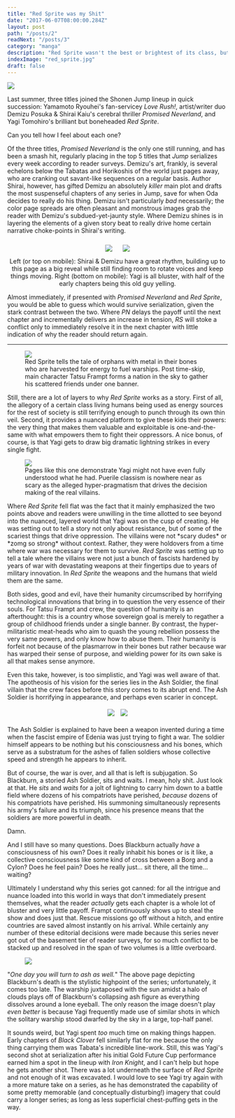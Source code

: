```yaml
---
title: "Red Sprite was my Shit"
date: "2017-06-07T08:00:00.284Z"
layout: post
path: "/posts/2"
readNext: "/posts/3"
category: "manga"
description: "Red Sprite wasn't the best or brightest of its class, but it's still gone too soon."
indexImage: "red_sprite.jpg"
draft: false
---
```


<img class="floatCenter" style="max-height: 600px;" src="https://s3.amazonaws.com/foggy1/WSJ_Issue_39_2016_Cover.png" />

Last summer, three titles joined the Shonen Jump lineup in quick succession:  Yamamoto Ryouhei's fan-servicey _Love Rush!_, artist/writer duo Demizu Posuka & Shirai Kaiu's cerebral thriller _Promised Neverland_, and Yagi Tomohiro's brilliant but boneheaded _Red Sprite_. 

Can you tell how I feel about each one?

Of the three titles, _Promised Neverland_ is the only one still running, and has been a smash hit, regularly placing in the top 5 titles that _Jump_ serializes every week according to reader surveys. Demizu's art, frankly, is several echelons below the Tabatas and Horikoshis of the world just pages away, who are cranking out savant-like sequences on a regular basis. Author Shirai, however, has gifted Demizu an absolutely _killer_ main plot and drafts the most suspenseful chapters of any series in Jump, save for when Oda decides to really do his thing. Demizu isn't particularly _bad_ necessarily; the color page spreads are often pleasant and monstrous images grab the reader with Demizu's subdued-yet-jaunty style. Where Demizu shines is in layering the elements of a given story beat to really drive home certain narrative choke-points in Shirai's writing.

<div class='floatCenter' style='text-align:center;'>
  <img style="display: inline-block;max-height: 600px;margin:10px;" src="https://s3.amazonaws.com/foggy1/Screenshot_2017-06-06-21-22-50-01.jpeg" />
  <img style="display: inline-block;max-height: 600px;margin:10px;" src="https://s3.amazonaws.com/foggy1/Screenshot_2017-06-06-21-16-55-01.jpeg" />
  <figcaption>Left (or top on mobile): Shirai & Demizu have a great rhythm, building up to this page as a big reveal while still finding room to rotate voices and keep things moving. Right (bottom on mobile): Yagi is all bluster, with half of the early chapters being this old guy yelling.</figcaption>
</div>


Almost immediately, if presented with _Promised Neverland_ and _Red Sprite_, you would be able to guess which would survive serialization, given the stark contrast between the two. Where _PN_ delays the payoff until the next chapter and incrementally delivers an increase in tension, _RS_ will stoke a conflict only to immediately resolve it in the next chapter with little indication of why the reader should return again. 

<hr/>

<figure class='floatCenter'>
<img class="floatCenter" style="max-height: 600px;" src="https://s3.amazonaws.com/foggy1/Screenshot_2017-06-06-21-55-07-01.jpeg" />
<figcaption>Red Sprite tells the tale of orphans with metal in their bones who are harvested for energy to fuel warships. Post time-skip, main character Tatsu Frampt forms a nation in the sky to gather his scattered friends under one banner.</figcaption>
</figure>

Still, there are a lot of layers to why _Red Sprite_ works as a story. First of all, the allegory of a certain class living humans being used as energy sources for the rest of society is still terrifying enough to punch through its own thin veil. Second, it provides a nuanced platform to give these kids their powers: the very thing that makes them valuable and exploitable is one-and-the-same with what empowers them to fight their oppressors. A nice bonus, of course, is that Yagi gets to draw big dramatic lightning strikes in every single fight.


<figure class='floatCenter'>
<img class="floatCenter" style="max-height: 600px;" src="https://s3.amazonaws.com/foggy1/Screenshot_2017-06-06-21-19-29-01.jpeg" />
<figcaption>Pages like this one demonstrate Yagi might not have even fully understood what he had. Puerile classism is nowhere near as scary as the alleged hyper-pragmatism that drives the decision making of the real villains.</figcaption>
</figure>

Where _Red Sprite_ fell flat was the fact that it mainly emphasized the two points above and readers were unwilling in the time allotted to see beyond into the nuanced, layered world that Yagi was on the cusp of creating. He was setting out to tell a story not only about resistance, but of some of the scariest things that drive oppression. The villains were not \*scary dudes\* or \*zomg so strong\* without context. Rather, they were holdovers from a time where war was necessary for them to survive. _Red Sprite_ was setting up to tell a tale where the villains were not just a bunch of fascists hardened by years of war with devastating weapons at their fingertips due to years of military innovation. In _Red Sprite_ the weapons and the humans that wield them are the same.  

Both sides, good and evil, have their humanity circumscribed by horrifying technological innovations that bring in to question the very essence of their souls. For Tatsu Frampt and crew, the question of humanity is an afterthought: this is a country whose sovereign goal is merely to regather a group of childhood friends under a single banner. By contrast, the hyper-militaristic meat-heads who aim to quash the young rebellion possess the very same powers, and only know how to abuse them. Their humanity is forfeit not because of the plasmarrow in their bones but rather because war has warped their sense of purpose, and wielding power for its own sake is all that makes sense anymore.

Even this take, however, is too simplistic, and Yagi was well aware of that. The apotheosis of his vision for the series lies in the Ash Soldier, the final villain that the crew faces before this story comes to its abrupt end. The Ash Soldier is horrifying in appearance, and perhaps even scarier in concept. 

<div class='floatCenter' style='text-align:center;'>
  <img style="display: inline-block;max-height: 600px;margin: 5px;" src="https://s3.amazonaws.com/foggy1/Screenshot_2017-05-18-09-17-36-01.jpeg" />
  <img style="display: inline-block;max-height: 600px;margin: 5px;" src="https://s3.amazonaws.com/foggy1/Screenshot_2017-05-18-09-17-42-01.jpeg" />
</div>

The Ash Soldier is explained to have been a weapon invented during a time when the fascist empire of Edenia was just trying to fight a war. The soldier himself appears to be nothing but his consciousness and his bones, which serve as a substratum for the ashes of fallen soldiers whose collective speed and strength he appears to inherit. 

But of course, the war is over, and all that is left is subjugation. So Blackburn, a storied Ash Soldier, sits and waits. I mean, holy shit. Just look at that. He _sits_ and _waits_ for a jolt of lightning to carry him down to a battle field where dozens of his compatriots have perished, _because_ dozens of his compatriots have perished. His summoning simultaneously represents his army's failure and its triumph, since his presence means that the soldiers are more powerful in death.

Damn.

And I still have so many questions. Does Blackburn actually _have_ a consciousness of his own? Does it really inhabit his bones or is it like, a collective consciousness like some kind of cross between a Borg and a Cylon? Does he feel pain? Does he really just... sit there, all the time... waiting?

Ultimately I understand why this series got canned: for all the intrigue and nuance loaded into this world in ways that don't immediately present themselves, what the reader _actually_ gets each chapter is a whole lot of bluster and very little payoff. Frampt continuously shows up to steal the show and does just that. Rescue missions go off without a hitch, and entire countries are saved almost instantly on his arrival. While certainly any number of these editorial decisions were made because this series never got out of the basement tier of reader surveys, for so much conflict to be stacked up and resolved in the span of two volumes is a little overboard.


<figure class='floatCenter'>
<img style="max-height: 700px;" src="https://s3.amazonaws.com/foggy1/Screenshot_2017-06-06-21-09-44-01.jpeg " />
</figure>

"_One day you will turn to ash as well._" The above page depicting Blackburn's death is the stylistic highpoint of the series; unfortunately, it comes too late. The warship juxtaposed with the sun amidst a halo of clouds plays off of Blackburn's collapsing ash figure as everything dissolves around a lone eyeball. The only reason the image doesn't play _even better_ is because Yagi frequently made use of similar shots in which the solitary warship stood dwarfed by the sky in a large, top-half panel.

It sounds weird, but Yagi spent _too_ much time on making things happen. Early chapters of _Black Clover_ fell similarly flat for me because the only thing carrying them was Tabata's incredible line-work. Still, this was Yagi's second shot at serialization after his initial Gold Future Cup performance earned him a spot in the lineup with _Iron Knight_, and I can't help but hope he gets another shot. There was a lot underneath the surface of _Red Sprite_ and not enough of it was excavated. I would love to see Yagi try again with a more mature take on a series, as he has demonstrated the capability of some pretty memorable (and conceptually disturbing!) imagery that could carry a longer series; as long as less superficial chest-puffing gets in the way.